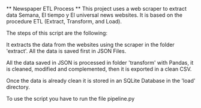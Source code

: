 ** Newspaper ETL Process **
This project uses a web scraper to extract data Semana, El tiempo y El universal news websites. It is based on the procedure ETL (Extract, Transform, and Load).

The steps of this script are the following:

It extracts the data from the websites using the scraper in the folder 'extract'. All the data is saved first in JSON Files.

All the data saved in JSON is processed in folder 'transform' with Pandas, it is cleaned, modified and complemented, then it is exported in a clean CSV.

Once the data is already clean it is stored in an SQLite Database in the 'load' directory.

To use the script you have to run the file pipeline.py
